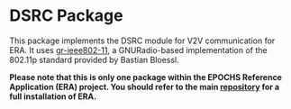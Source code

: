 # DSRC Package

This package implements the DSRC module for V2V communication for ERA. It uses <a href="https://github.com/bastibl/gr-ieee802-11" target="_blank">gr-ieee802-11</a>, a GNURadio-based implementation of the 802.11p standard provided by Bastian Bloessl.

**Please note that this is only one package within the EPOCHS Reference Application (ERA) project. You should refer to the main <a href="https://github.ibm.com/ERA/era" target="_blank">repository</a> for a full installation of ERA.** 
